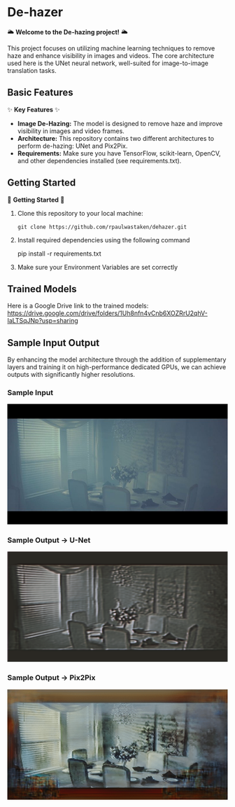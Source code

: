 # De-hazer

🌥️ **Welcome to the De-hazing project!** 🌥️

This project focuses on utilizing machine learning techniques to remove haze and enhance visibility in images and videos. The core architecture used here is the UNet neural network, well-suited for image-to-image translation tasks.

## Basic Features

✨ **Key Features** ✨

- **Image De-Hazing:** The model is designed to remove haze and improve visibility in images and video frames.
- **Architecture:** This repository contains two different architectures to perform de-hazing: UNet and Pix2Pix.
- **Requirements:** Make sure you have TensorFlow, scikit-learn, OpenCV, and other dependencies installed (see requirements.txt).

## Getting Started

🚀 **Getting Started** 🚀

1. Clone this repository to your local machine:

   ```
   git clone https://github.com/rpaulwastaken/dehazer.git
   ```

2. Install required dependencies using the following command

   pip install -r requirements.txt

3. Make sure your Environment Variables are set correctly

## Trained Models
Here is a Google Drive link to the trained models: https://drive.google.com/drive/folders/1Uh8nfn4vCnb6XOZRrU2qhV-IaLTSqJNp?usp=sharing

## Sample Input Output

By enhancing the model architecture through the addition of supplementary layers and training it on high-performance dedicated GPUs, we can achieve outputs with significantly higher resolutions.  

### **Sample Input**

![sample_Input](sample_Input.png)


### **Sample Output -> U-Net**

![sample_output_unet](output_Unet.png)


### **Sample Output -> Pix2Pix**

![sample_output_pix2pix](output_Pix2Pix.png)


